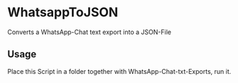 # WhatsappToJSON
Converts a WhatsApp-Chat text export into a JSON-File

## Usage

Place this Script in a folder together with WhatsApp-Chat-txt-Exports, run it. 
